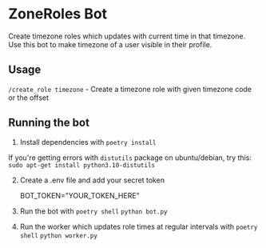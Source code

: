 # ZoneRoles Bot

Create timezone roles which updates with current time in that timezone. Use this bot to make timezone of a user visible in their profile.


## Usage

`/create_role timezone` - Create a timezone role with given timezone code or the offset


## Running the bot

1. Install dependencies with
    `poetry install`

If you're getting errors with `distutils` package on ubuntu/debian, try this:
    `sudo apt-get install python3.10-distutils`

2. Create a .env file and add your secret token

    BOT_TOKEN="YOUR_TOKEN_HERE"

3. Run the bot with
    `poetry shell`
    `python bot.py`

4. Run the worker which updates role times at regular intervals with
    `poetry shell`
    `python worker.py`

